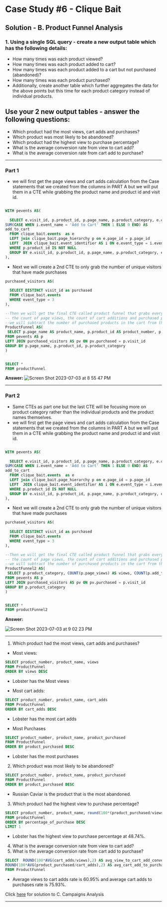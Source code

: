 # Case Study #6 - Clique Bait

## Solution - B. Product Funnel Analysis

### 1. Using a single SQL query - create a new output table which has the following details:

- How many times was each product viewed?
- How many times was each product added to cart?
- How many times was each product added to a cart but not purchased (abandoned)?
- How many times was each product purchased?
- Additionally, create another table which further aggregates the data for the above points but this time for each product category instead of individual products.


## Use your 2 new output tables - answer the following questions:

- Which product had the most views, cart adds and purchases?
- Which product was most likely to be abandoned?
- Which product had the highest view to purchase percentage?
- What is the average conversion rate from view to cart add?
- What is the average conversion rate from cart add to purchase?

***

### Part 1 
- we will first get the page views and cart adds calculation from the Case statements that we created from the columns in PART A but we will put them in a CTE  while grabbing the product name and product id and visit id.

````sql

WITH pevents AS(
  
  SELECT e.visit_id, p.product_id, p.page_name, p.product_category, e.cookie_id, e.event_type, SUM(CASE WHEN i.event_name = 'Page View' THEN 1 ELSE 0 END) AS page_views,
SUM(CASE WHEN i.event_name = 'Add to Cart' THEN 1 ELSE 0 END) AS
add_to_cart
  FROM clique_bait.events  as e
  LEFT join clique_bait.page_hierarchy p on e.page_id = p.page_id
  LEFT  JOIN clique_bait.event_identifier AS i ON e.event_type = i.event_type
  WHERE p.product_id IS NOT NULL
  GROUP BY e.visit_id, p.product_id, p.page_name, p.product_category, e.cookie_id, e.event_type
),
````
- Next we will create a 2nd CTE to only grab the number of unique visitors that have made purchases


````sql
purchased_visitors AS(
  
  SELECT DISTINCT visit_id as purchased
  FROM clique_bait.events 
  WHERE event_type = 3 
),

--Then we will get the final CTE called product funnel that grabs everything from the first two CTES and then we calculate
-- the count of page views, the count of cart additions and purchased products and then to calculate the number of abandoned products,
--we will subtract the number of purchased products in the cart from the number of products in the cart.
ProductFunnel AS(
 SELECT p.page_name AS product_name, p.product_id AS product_number, p.product_category, COUNT(p.page_views) AS views, COUNT(p.add_to_cart) AS cart_adds, COUNT(pv.purchased) AS product_purchased, COUNT(p.add_to_cart) - COUNT(pv.purchased) AS product_abandoned
FROM pevents AS p
LEFT JOIN purchased_visitors AS pv ON pv.purchased = p.visit_id
GROUP BY p.page_name, p.product_id, p.product_category
)


SELECT *
FROM productFunnel

````

**Answer:**
![Screen Shot 2023-07-03 at 8 55 47 PM](https://github.com/KennethManzi1/8-week-SQL-Challenge/assets/120513764/74e66dbb-8666-445f-a51b-a9489780e934)

***

### Part 2

- Same CTEs as part one but the last CTE will be focusing more on product category rather than the individual products and the product names themselves.
- we will first get the page views and cart adds calculation from the Case statements that we created from the columns in PART A but we will put them in a CTE  while grabbing the product name and product id and visit id.

````SQL

WITH pevents AS(
  
  SELECT e.visit_id, p.product_id, p.page_name, p.product_category, e.cookie_id, e.event_type, SUM(CASE WHEN i.event_name = 'Page View' THEN 1 ELSE 0 END) AS page_views,
SUM(CASE WHEN i.event_name = 'Add to Cart' THEN 1 ELSE 0 END) AS
add_to_cart
  FROM clique_bait.events  as e
  LEFT join clique_bait.page_hierarchy p on e.page_id = p.page_id
  LEFT  JOIN clique_bait.event_identifier AS i ON e.event_type = i.event_type
  WHERE p.product_id IS NOT NULL
  GROUP BY e.visit_id, p.product_id, p.page_name, p.product_category, e.cookie_id, e.event_type
),
````


- Next we will create a 2nd CTE to only grab the number of unique visitors that have made purchases
````sql
purchased_visitors AS(
  
  SELECT DISTINCT visit_id as purchased
  FROM clique_bait.events 
  WHERE event_type = 3 
),

--Then we will get the final CTE called product funnel that grabs everything from the first two CTES and then we calculate
-- the count of page views, the count of cart additions and purchased products and then to calculate the number of abandoned products,
--we will subtract the number of purchased products in the cart from the number of products in the cart.
ProductFunnel2 AS(
 SELECT p.product_category, COUNT(p.page_views) AS views, COUNT(p.add_to_cart) AS cart_adds, COUNT(pv.purchased) AS product_purchased, COUNT(p.add_to_cart) - COUNT(pv.purchased) AS product_abandoned
FROM pevents AS p
LEFT JOIN purchased_visitors AS pv ON pv.purchased = p.visit_id
GROUP BY p.product_category
)


SELECT *
FROM productFunnel2

````
**Answer:**


![Screen Shot 2023-07-03 at 9 02 23 PM](https://github.com/KennethManzi1/8-week-SQL-Challenge/assets/120513764/c7546b6f-421a-4d67-af44-071ca8be96f9)


***

1. Which product had the most views, cart adds and purchases?
- Most views:

````SQL
SELECT product_number, product_name, views
FROM ProductFunnel
ORDER BY views DESC
````
- Lobster has the Most views

- Most cart adds:

  
````SQL
SELECT product_number, product_name, cart_adds
FROM ProductFunnel
ORDER BY cart_adds DESC
````
- Lobster has the most cart adds


- Most Purchases

  
````SQL
SELECT product_number, product_name, product_purchased
FROM ProductFunnel
ORDER BY product_purchased DESC
````
- Lobster has the most purchases

2. Which product was most likely to be abandoned?


````SQL
SELECT product_number, product_name, product_purchased
FROM ProductFunnel
ORDER BY product_purchased DESC
````
- Russian Caviar is the product that is the most abandoned.


3. Which product had the highest view to purchase percentage?

````SQL
SELECT product_number, product_name, round(100*(product_purchased/views), 2) AS percentage_of_purchase
FROM productFunnel
ORDER BY percentage_of_purchase DESC
LIMIT 1
````

- Lobster has the highest view to purchase percentage at 48.74%.

4. What is the average conversion rate from view to cart add?
5. What is the average conversion rate from cart add to purchase?

````SQL
SELECT  ROUND(100*AVG(cart_adds/views),2) AS avg_view_to_cart_add_conversion,
ROUND(100*AVG(product_purchased/cart_adds),2) AS avg_cart_add_to_purchases_conversion_rate
FROM ProductFunnel
````

- Average views to cart adds rate is 60.95% and average cart adds to purchases rate is 75.93%.

Click [here](https://github.com/KennethManzi1/8-week-SQL-Challenge/blob/main/Case%206%20Clique%20Bait/C.%20Campaigns%20Analysis.md) for solution to C. Campaigns Analysis

***
